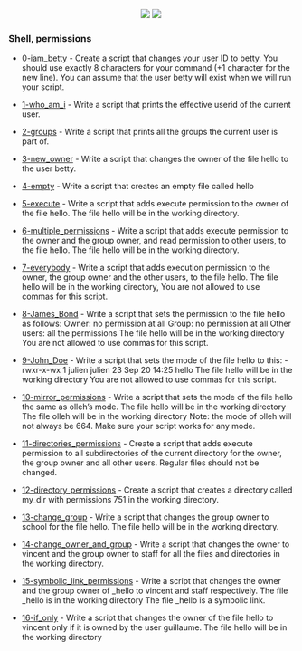 <p align="center">
  <img src="https://img.shields.io/badge/Linux-FCC624?style=for-the-badge&logo=linux&logoColor=black">
  <img src="https://img.shields.io/badge/Shell_Script-121011?style=for-the-badge&logo=gnu-bash&logoColor=white">
</p>

### Shell, permissions

- [0-iam_betty](./0-iam_betty)  - Create a script that changes your user ID to betty. You should use exactly 8 characters for your command (+1 character for the new line). You can assume that the user betty will exist when we will run your script.

- [1-who_am_i](./1-who_am_i) - Write a script that prints the effective userid of the current user.

- [2-groups](./2-groups) - Write a script that prints all the groups the current user is part of.

- [3-new_owner](./3-new_owner) - Write a script that changes the owner of the file hello to the user betty.

- [4-empty](./4-empty) - Write a script that creates an empty file called hello

- [5-execute](./5-execute) - Write a script that adds execute permission to the owner of the file hello. The file hello will be in the working directory.

- [6-multiple_permissions](./6-multiple_permissions) - Write a script that adds execute permission to the owner and the group owner, and read permission to other users, to the file hello. The file hello will be in the working directory.

- [7-everybody](./7-everybody) - Write a script that adds execution permission to the owner, the group owner and the other users, to the file hello. The file hello will be in the working directory,  You are not allowed to use commas for this script.

- [8-James_Bond](./8-James_Bond) - Write a script that sets the permission to the file hello as follows:
Owner: no permission at all
Group: no permission at all
Other users: all the permissions
The file hello will be in the working directory You are not allowed to use commas for this script.

- [9-John_Doe](./9-John_Doe) - Write a script that sets the mode of the file hello to this:
-rwxr-x-wx 1 julien julien 23 Sep 20 14:25 hello
The file hello will be in the working directory
You are not allowed to use commas for this script.

- [10-mirror_permissions](./10-mirror_permissions) - Write a script that sets the mode of the file hello the same as olleh’s mode.
The file hello will be in the working directory
The file olleh will be in the working directory
Note: the mode of olleh will not always be 664. Make sure your script works for any mode.

- [11-directories_permissions](./11-directories_permissions) - Create a script that adds execute permission to all subdirectories of the current directory for the owner, the group owner and all other users. Regular files should not be changed.

- [12-directory_permissions](./12-directory_permissions) - Create a script that creates a directory called my_dir with permissions 751 in the working directory.

- [13-change_group](./13-change_group) - Write a script that changes the group owner to school for the file hello.
The file hello will be in the working directory.

- [14-change_owner_and_group](./14-change_owner_and_group) - Write a script that changes the owner to vincent and the group owner to staff for all the files and directories in the working directory.

- [15-symbolic_link_permissions](./15-symbolic_link_permissions) - Write a script that changes the owner and the group owner of _hello to vincent and staff respectively.
The file _hello is in the working directory
The file _hello is a symbolic link.

- [16-if_only](./16-if_only) - Write a script that changes the owner of the file hello to vincent only if it is owned by the user guillaume.
The file hello will be in the working directory
